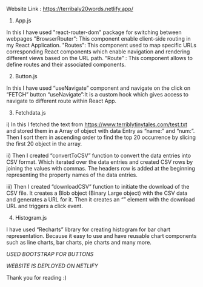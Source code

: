 Website Link : https://terribaly20words.netlify.app/

1) App.js

In this I have used "react-router-dom" package for switching between webpages
"BrowserRouter": This component enable client-side routing in my React Application.
 "Routes": This component used to map specific URLs corresponding React components which    enable navigation and rendering different views based on the URL path.
 “Route” : This component allows to define routes and their associated components.

2) Button.js

In this I have used “useNavigate” component and navigate on the click on “FETCH” button
“useNavigate”:It is a custom hook which gives access to navigate to different route within React App.

3) Fetchdata.js

i) In this I fetched the text from https://www.terriblytinytales.com/test.txt and stored them in a Array of object with data Entry as “name:” and “num:”. Then I sort them in ascending order to find the top 20 occurrence by slicing the first 20 object in the array.

ii) Then I created “convertToCSV” function to convert the data entries into CSV format. Which iterated over the data entries and created CSV rows by joining the values with commas. The headers row is added at the beginning representing the property names of the data entries.

iii) Then I created “downloadCSV” function to initiate the download of the CSV file. It creates a Blob object (Binary Large object) with the CSV data and generates a URL for it. Then it creates an “<a>” element with the download URL and triggers a click event.

4) Histogram.js
  
I have used “Recharts” library for creating histogram for bar chart representation. Because it easy to use and have reusable chart components such as line charts, bar charts, pie charts and many more.
 
 *USED BOOTSTRAP FOR BUTTONS*
 
 *WEBSITE IS DEPLOYED ON NETLIFY*
 
 Thank you for reading :)
